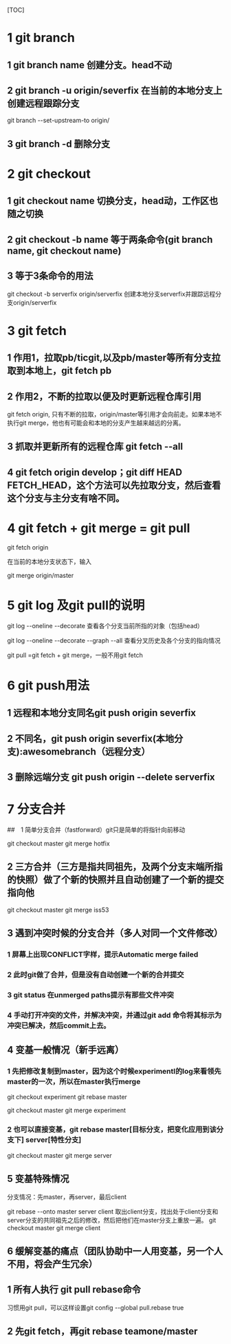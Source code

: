[TOC]

# 1 git branch

## 1 git branch name 创建分支。head不动

## 2 git branch -u origin/severfix 在当前的本地分支上创建远程跟踪分支

git branch --set-upstream-to  <branch-name>   origin/<branch-name>

## 3 git branch -d 删除分支

# 2 git checkout

## 1 git checkout name  切换分支，head动，工作区也随之切换

##  2 git checkout -b name 等于两条命令(git branch name, git checkout name)

## 3 等于3条命令的用法

git checkout -b serverfix origin/serverfix     创建本地分支serverfix并跟踪远程分支origin/serverfix

# 3 git fetch

##  1  作用1，拉取pb/ticgit,以及pb/master等所有分支拉取到本地上，git fetch pb

## 2  作用2，不断的拉取以便及时更新远程仓库引用 

git fetch origin, 只有不断的拉取，origin/master等引用才会向前走。如果本地不执行git merge，他也有可能会和本地的分支产生越来越远的分离。

## 3  抓取并更新所有的远程仓库 git fetch --all

## 4  git fetch origin develop；git diff HEAD FETCH_HEAD，这个方法可以先拉取分支，然后查看这个分支与主分支有啥不同。



# 4 git fetch + git merge = git pull

git fetch origin

在当前的本地分支状态下，输入

git merge origin/master

# 5 git log 及git pull的说明

git log --oneline --decorate  查看各个分支当前所指的对象（包括head）

git log --oneline  --decorate  --graph --all  查看分叉历史及各个分支的指向情况

git pull =git fetch + git merge，一般不用git fetch

# 6 git push用法

## 1 远程和本地分支同名git push origin severfix

## 2 不同名，git push origin severfix(本地分支):awesomebranch（远程分支）
## 3 删除远端分支 git push origin --delete serverfix  

# 7 分支合并

##　1 简单分支合并（fastforward）git只是简单的将指针向前移动

git checkout master
git merge hotfix

## 2 三方合并（三方是指共同祖先，及两个分支末端所指的快照）做了个新的快照并且自动创建了一个新的提交指向他

git checkout master
git merge iss53

## 3 遇到冲突时候的分支合并（多人对同一个文件修改）

### 1 屏幕上出现CONFLICT字样，提示Automatic merge failed
### 2 此时git做了合并，但是没有自动创建一个新的合并提交
### 3 git status 在unmerged paths提示有那些文件冲突
### 4 手动打开冲突的文件，并解决冲突，并通过git add 命令将其标示为冲突已解决，然后commit上去。

## 4 变基一般情况（新手远离）

### 1 先把修改复制到master，因为这个时候experimentl的log来看领先master的一次，所以在master执行merge

git checkout experiment
git rebase master

git checkout master
git merge experiment 

### 2 也可以直接变基，git rebase master[目标分支，把变化应用到该分支下] server[特性分支]
git checkout master
git merge server

## 5 变基特殊情况

分支情况：先master，再server，最后client

git rebase --onto master server client
取出client分支，找出处于client分支和server分支的共同祖先之后的修改，然后把他们在master分支上重放一遍。
git checkout master
git merge client

## 6 缓解变基的痛点（团队协助中一人用变基，另一个人不用，将会产生冗余）

## 1 所有人执行 git pull rebase命令

习惯用git pull，可以这样设置git config --global pull.rebase true

## 2 先git fetch，再git rebase teamone/master
